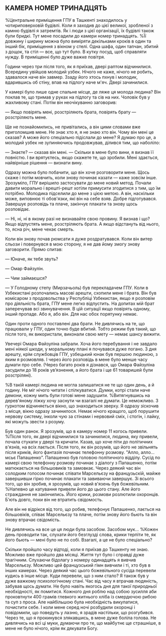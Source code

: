 ## КАМЕРА НОМЕР ТРИНАДЦЯТЬ

%Центральне приміщення ГПУ в Ташкенті знаходилось у чотириповерховiй будiвлi.
Коли я заходив до цієї великої, зробленої з камню будівлі я затремтів.
Як і люди з цієї організації, їх будівлі також були бридкі.
Тут мене посадили до камери номер тринадцять.
%Її довжину і ширину можна було виміряти декільками кроків в один та інший бік, приміщення з вікном у стелi.
Одна шафа, один тапчан, збитий з дощок, та стіл — все, що тут було.
В кутку посуд, щоб справляти нужду.
В приміщенні було дуже важке повітря.

Години через три після того, як я приїхав, двері раптом відчинилися.
Всередину увійшов молодий узбек.
Нічого не каже, нічого не робить, здавалося наче він завмер.
Ззаду його хтось пхнув і молодик, вдарившись об стіну, впав на підлогу наче м'яч.
Двері зачинилися.

У камері було лише одне спальне місце, де ляже ця молода людина?
Він поклав те, що тримав у руках на підлогу та сів на них.
Чоловік був у жахливому стані.
Потім він неочікуванно заговорив:

— Якщо повірять мені, розстріляють брата, повірять брату — розстріляють мене.

Ще не познайомились, не привітались, а він цими словами вже приголомшив мене.
Не знає хто я, я не знаю хто він.
Чому він мені це сказав?
А може його спеціально підіслали до мене?
Я думаю про це, а молодий узбек не зупиняючись продовжував, ділився тим, що наболіло:

— Знаєте? — сказав він мені. — Скільки в мене було вини, я визнав її повністю.
І ви врятуєтесь, якщо скажете те, що зробили.
Мені здається, найвірніше рішення — визнати вину.

Одразу можна було побачити, що він хоче розговорити мене.
Щось скаже і потім мовчить, коли знову починає казати — каже зовсім інше.
Зрозуміло, ГПУ вирішило застосувати до мене новий метод.
Почали давити морально і врешті-решт хотіли примусити згодитися з тим, що їм потрібно.
Молодика підселили до мене з цією метою.
А він, наскільки може, виповнює ті обов'язки, які він на себе взяв.
Добре підготувався.
Завершує розповідь та плаче, закінчує плакати та знову щось розповідає.

— Ні, ні, ні в якому разі не визнавайте свою провину.
Я визнав і що?
Якщо відпустять мене, розстріляють брата.
А якщо відстануть від нього, то, ясна річ, мене чекає смерть.

Коли він знову почав рюмсати я дуже роздратувався.
Коли він витер сльози і повернувся в мою сторону, я не дав йому змогу знову заговорити.
Прямо спитав:

— Юначе, як тебе звуть?

— Омар Файзулін.

— Чим займаєшся?

— У Голодному степу (Мирзачьоль) був перекладачем ГПУ.
Коли в Узбекистані розпочались масові арешти, схопили мене і брата.
Він був комісаром з продовольства у Республіці Узбекистан, якщо я розповім про діяльність брата, ГПУ мене легко відпустить.
На допитах мій брат заперечував всі звинувачення.
В цій ситуації якщо повірять одному, інший пропаде.
Або я, або він.
Для нас обох порятунку немає.

Один проти одного поставлені два брати.
Не дивлячись на те, що працювали у ГПУ, один точно буде вбитий.
Тобто режим був такий, що після того, як використали, виконали свою мету — немає шансу вижити.

Увечері Омара Файзуліна забрали.
Хоча його перебування і не завдало мені ніякої шкоди, у моральному плані я почувався дуже погано.
З дня арешту, крім службовців ГПУ, узбецький юнак був першою людиною, з яким я розмовляв.
І через його розповідь в мене було менше часу думати про себе.
(Через багато років я дізнався, що Омара Файзуліна засудили до 18 років ув’язнення, а його брата і ще 61 товаришей були розстріляні).

%В такiй камерi людина не могла залишатися не те що один день, а й годину.
Не міг нічого читати і спілкуватися.
Думки, котрі стали наче демони, кожну мить були готові мене задушити.
%Витягнувшись на дерев'яному ліжку хочу заснути чи взагалі не думати.
Це неможливо.
З гуркотом відчиняється вікно, що знаходиться зверху.
Я одразу зіскочив з місця, вікно одразу зачинилося.
Немає нічого кращого, щоб порушити нервову систему, інколи чую за стінами і нервовий сміх, і стогін, і лайку, які можуть звести з розуму.

Був один ранок.
Я зрозумів, що в камеру номер 11 когось привели.
%Після того, як двері відчинилися та зачинилися, людина, яку привели, почала стукати у двері та кричати.
Казав, що хоче піти до політичних в'язнів, на всіх лається.
Після того, як він розумів, що його не звільнять після криків, його фантазія починає телефонну розмову.
"Алло, алло... мсьє Папашенко".
Папашенко був головою політичного відділу.
Сусід по камерi свою телефонну розмову починає з діалогу з Папашенко, потім матюкається на більшовиків та замовкає.
Через деякий час він солодким голосом починає співати Марсельєзу на французьскій, майже завершивши гірко починає плакати та завиваючи завершує.
Зі всього того, що він зробив, я зрозумів, що новий в'язень був божевільним.
%Напевно це катування привели його до цього стану.
Але його страждання не закінчились.
Його крики, розмови розлютили охоронців.
Б’ють довго, поки він не втратить свідомость.

Але він не відрікся від того, що робив, телефонує Папашенко, лається на більшовіків, співає Марсельєзу та плаче, потім знову його бьють та він знову втрачає свідомiсть.

Не дивлячись на все це ця люди була засобом.
Засобом мук...
%Кожен день проводити так, слухати його безглузді слова, крики терпіти те, як його бьють — мені було не по собі.
Взагалі, а це не було спеціально?

Скільки пройшло часу відтоді, коли я приїхав до Ташкенту не знаю.
Можливо вже пройшло два місяці.
Життя тут було і справді дуже трагічним.
Слухаючи бідолагу з номеру одинадцять я вивчив Марсельєзу.
Можливо цей французський гімн вивчили і ті, хто був в інших камерах.
Через деякий час цього божевільного сусіда перевели кудись в інше місце.
Куди перевели, що з ним стало?
Я також був у дуже важкому психологічному стані.
Час від часу я втрачав людяність, забував щось думати.
Не було навіть якогось дня для такої природньої необхідності, як помитися.
Кожного дня роблю над собою зусилля аби проковтнути 400 грамів глевкого житнього хліба із смердючою рибою та суп з проса.
Але найбільшою була необхідність викупатися, почистити себе.
І коли мене серед ночі розбудили охоронці і повідомили, що поведуть у лазню, я зрадів настільки, що розгубився.
Через те, що я прокинувся злякавшись, в мене дуже боліла голова.
Не дивлячись на всі ці муки, думаючи про те, що майбутнє ще страшніше, в мене не було нічого, крім як дякувати Богу.
